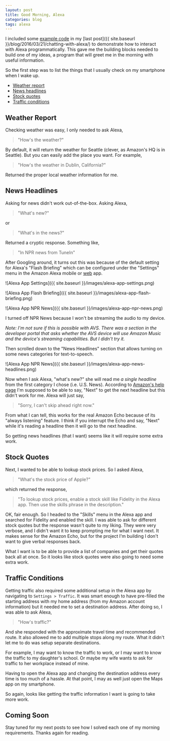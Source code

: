 ```yaml
---
layout: post
title: Good Morning, Alexa
categories: blog
tags: alexa
---
```

I included some [example code](https://github.com/ewenchou/alexa-tts-demo) in my [last post]({{ site.baseurl }}/blog/2016/03/21/chatting-with-alexa/) to demonstrate how to interact with Alexa programmatically. This gave me the building blocks needed to build one of my ideas, a program that will greet me in the morning with useful information.

So the first step was to list the things that I usually check on my smartphone when I wake up.

* [Weather report](#weather-report)
* [News headlines](#news-headlines)
* [Stock quotes](#stock-quotes)
* [Traffic conditions](#traffic-conditions)

## Weather Report

Checking weather was easy, I only needed to ask Alexa,

> "How's the weather?"

By default, it will return the weather for Seattle (clever, as Amazon's HQ is in Seattle). But you can easily add the place you want. For example,

> "How's the weather in Dublin, California?"

Returned the proper local weather information for me.

## News Headlines

Asking for news didn't work out-of-the-box. Asking Alexa,

> "What's new?"

or

> "What's in the news?"

Returned a cryptic response. Something like,

> "In NPR news from TuneIn"

After Googling around, it turns out this was because of the default setting for Alexa's "Flash Briefing" which can be configured under the "Settings" menu in the Amazon Alexa mobile or [web](http://alexa.amazon.com) app.

![Alexa App Settings]({{ site.baseurl }}/images/alexa-app-settings.png)

![Alexa App Flash Briefing]({{ site.baseurl }}/images/alexa-app-flash-briefing.png)

![Alexa App NPR News]({{ site.baseurl }}/images/alexa-app-npr-news.png)

I turned off NPR News because I won't be streaming the audio to my device.

*Note: I'm not sure if this is possible with AVS. There was a section in the developer portal that asks whether the AVS device will use Amazon Music and the device's streaming capabilities. But I didn't try it.*

Then scrolled down to the "News Headlines" section that allows turning on some news categories for text-to-speech.

![Alexa App NPR News]({{ site.baseurl }}/images/alexa-app-news-headlines.png)

Now when I ask Alexa, "what's new?" she will read me *a single headline* from the first category I chose (i.e. U.S. News). According to [Amazon's help page](https://www.amazon.com/gp/help/customer/display.html?nodeId=201601880) I'm supposed to be able to say, "Next" to get the next headline but this didn't work for me. Alexa will just say,

> "Sorry, I can't skip ahead right now."

From what I can tell, this works for the real Amazon Echo because of its "always listening" feature. I think if you interrupt the Echo and say, "Next" while it's reading a headline then it will go to the next headline.

So getting news headlines (that I want) seems like it will require some extra work.

## Stock Quotes

Next, I wanted to be able to lookup stock prices. So I asked Alexa,

> "What's the stock price of Apple?"

which returned the response,

> "To lookup stock prices, enable a stock skill like Fidelity in the Alexa app. Then use the skills phrase in the description."

OK, fair enough. So I headed to the "Skills" menu in the Alexa app and searched for Fidelity and enabled the skill. I was able to ask for different stock quotes but the response wasn't quite to my liking. They were very verbose, and I didn't want it to keep prompting me for what I want next. It makes sense for the Amazon Echo, but for the project I'm building I don't want to give verbal responses back.

What I want is to be able to provide a list of companies and get their quotes back all at once. So it looks like stock quotes were also going to need some extra work.

## Traffic Conditions

Getting traffic also required some additional setup in the Alexa app by navigating to `Settings > Traffic`. It was smart enough to have pre-filled the starting address with my home address (from my Amazon account information) but it needed me to set a destination address. After doing so, I was able to ask Alexa,

> "How's traffic?"

And she responded with the approximate travel time and recommended route. It also allowed me to add multiple stops along my route. What it didn't let me to do was setup separate destinations.

For example, I may want to know the traffic to work, or I may want to know the traffic to my daughter's school. Or maybe my wife wants to ask for traffic to her workplace instead of mine.

Having to open the Alexa app and changing the destination address every time is too much of a hassle. At that point, I may as well just open the Maps app on my smartphone.

So again, looks like getting the traffic information I want is going to take more work.

## Coming Soon

Stay tuned for my next posts to see how I solved each one of my morning requirements. Thanks again for reading.
